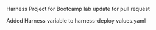 Harness Project for Bootcamp lab
update for pull request

Added Harness variable to harness-deploy values.yaml

